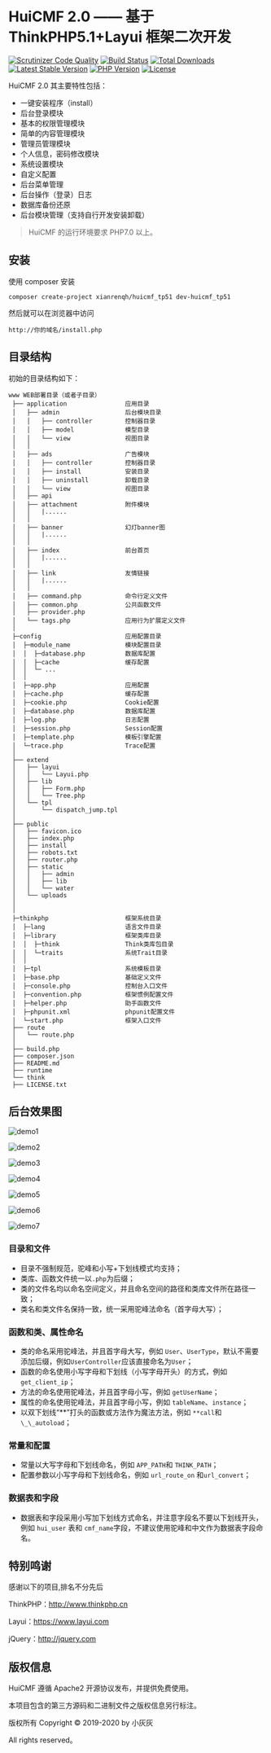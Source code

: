 # HuiCMF 2.0 —— 基于 ThinkPHP5.1+Layui 框架二次开发

[![Scrutinizer Code Quality](https://scrutinizer-ci.com/g/top-think/framework/badges/quality-score.png?b=5.1)](https://scrutinizer-ci.com/g/top-think/framework/?branch=5.1)
[![Build Status](https://travis-ci.org/top-think/framework.svg?branch=master)](https://travis-ci.org/top-think/framework)
[![Total Downloads](https://poser.pugx.org/topthink/framework/downloads)](https://packagist.org/packages/topthink/framework)
[![Latest Stable Version](https://poser.pugx.org/topthink/framework/v/stable)](https://packagist.org/packages/topthink/framework)
[![PHP Version](https://img.shields.io/badge/php-%3E%3D5.6-8892BF.svg)](http://www.php.net/)
[![License](https://poser.pugx.org/topthink/framework/license)](https://packagist.org/packages/topthink/framework)

HuiCMF 2.0 其主要特性包括：

- 一键安装程序（install）
- 后台登录模块
- 基本的权限管理模块
- 简单的内容管理模块
- 管理员管理模块
- 个人信息，密码修改模块
- 系统设置模块
- 自定义配置
- 后台菜单管理
- 后台操作（登录）日志
- 数据库备份还原
- 后台模块管理（支持自行开发安装卸载）

> HuiCMF 的运行环境要求 PHP7.0 以上。

## 安装

使用 composer 安装

```
composer create-project xianrenqh/huicmf_tp51 dev-huicmf_tp51
```

然后就可以在浏览器中访问

```
http://你的域名/install.php
```

## 目录结构

初始的目录结构如下：

```
www WEB部署目录（或者子目录）
 ├── application                应用目录
 │   ├── admin                  后台模块目录
 │   │   ├── controller         控制器目录
 │   │   ├── model              模型目录
 │   │   └── view               视图目录
 │   │  
 │   ├── ads                    广告模块
 │   │   ├── controller         控制器目录
 │   │   ├── install            安装目录
 │   │   ├── uninstall          卸载目录
 │   │   └── view               视图目录
 │   ├── api        
 │   ├── attachment             附件模块 
 │   │   |......
 │   │   
 │   ├── banner                 幻灯banner图
 │   │   |......
 │   │   
 │   ├── index                  前台首页
 │   │   |......
 │   │   
 │   ├── link                   友情链接
 │   │   |......
 │   │   
 │   ├── command.php            命令行定义文件
 │   ├── common.php             公共函数文件
 │   ├── provider.php
 │   └── tags.php               应用行为扩展定义文件
 │      
 ├─config                       应用配置目录
 │  ├─module_name               模块配置目录
 │  │  ├─database.php           数据库配置
 │  │  ├─cache                  缓存配置
 │  │  └─ ...
 │  │ 
 │  ├─app.php                   应用配置
 │  ├─cache.php                 缓存配置
 │  ├─cookie.php                Cookie配置
 │  ├─database.php              数据库配置
 │  ├─log.php                   日志配置
 │  ├─session.php               Session配置
 │  ├─template.php              模板引擎配置
 │  └─trace.php                 Trace配置
 │      
 ├── extend
 │   ├── layui              
 │   │   └── Layui.php
 │   ├── lib
 │   │   ├── Form.php
 │   │   └── Tree.php
 │   └── tpl
 │       └── dispatch_jump.tpl
 │      
 ├── public
 │   ├── favicon.ico
 │   ├── index.php
 │   ├── install
 │   ├── robots.txt
 │   ├── router.php
 │   ├── static
 │   │   ├── admin
 │   │   ├── lib
 │   │   └── water
 │   └── uploads
 │      
 │
 ├─thinkphp                     框架系统目录
 │  ├─lang                      语言文件目录
 │  ├─library                   框架类库目录
 │  │  ├─think                  Think类库包目录
 │  │  └─traits                 系统Trait目录
 │  │       
 │  ├─tpl                       系统模板目录
 │  ├─base.php                  基础定义文件
 │  ├─console.php               控制台入口文件
 │  ├─convention.php            框架惯例配置文件
 │  ├─helper.php                助手函数文件
 │  ├─phpunit.xml               phpunit配置文件
 │  └─start.php                 框架入口文件
 ├── route
 │   └── route.php
 │      
 ├── build.php
 ├── composer.json
 ├── README.md
 ├── runtime
 └── think
 ├── LICENSE.txt
```

## 后台效果图

![demo1](https://s2.ax1x.com/2019/11/29/QkqiZj.jpg)

![demo2](https://s2.ax1x.com/2019/11/29/Qkq9sg.jpg)

![demo3](https://s2.ax1x.com/2019/11/29/QkqFds.jpg)

![demo4](https://s2.ax1x.com/2019/11/29/QkqEiq.jpg)

![demo5](https://s2.ax1x.com/2019/11/29/QkqCLQ.jpg)

![demo6](https://s2.ax1x.com/2019/11/29/QkqZWV.jpg)

![demo7](https://s2.ax1x.com/2019/11/29/QkqnQU.jpg)


### 目录和文件

- 目录不强制规范，驼峰和小写+下划线模式均支持；
- 类库、函数文件统一以`.php`为后缀；
- 类的文件名均以命名空间定义，并且命名空间的路径和类库文件所在路径一致；
- 类名和类文件名保持一致，统一采用驼峰法命名（首字母大写）；

### 函数和类、属性命名

- 类的命名采用驼峰法，并且首字母大写，例如 `User`、`UserType`，默认不需要添加后缀，例如`UserController`应该直接命名为`User`；
- 函数的命名使用小写字母和下划线（小写字母开头）的方式，例如 `get_client_ip`；
- 方法的命名使用驼峰法，并且首字母小写，例如 `getUserName`；
- 属性的命名使用驼峰法，并且首字母小写，例如 `tableName`、`instance`；
- 以双下划线“**”打头的函数或方法作为魔法方法，例如 `**call`和`\_\_autoload`；

### 常量和配置

- 常量以大写字母和下划线命名，例如 `APP_PATH`和 `THINK_PATH`；
- 配置参数以小写字母和下划线命名，例如 `url_route_on` 和`url_convert`；

### 数据表和字段

- 数据表和字段采用小写加下划线方式命名，并注意字段名不要以下划线开头，例如 `hui_user` 表和 `cmf_name`字段，不建议使用驼峰和中文作为数据表字段命名。

## **特别鸣谢**

感谢以下的项目,排名不分先后

ThinkPHP：http://www.thinkphp.cn

Layui：https://www.layui.com

jQuery：http://jquery.com

## 版权信息

HuiCMF 遵循 Apache2 开源协议发布，并提供免费使用。

本项目包含的第三方源码和二进制文件之版权信息另行标注。

版权所有 Copyright © 2019-2020 by 小灰灰

All rights reserved。
